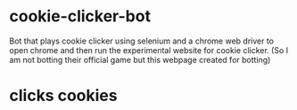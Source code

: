 # cookie-clicker-bot
Bot that plays cookie clicker using selenium and a chrome web driver to open chrome
and then run the experimental website for cookie clicker. (So I am not botting their official game but this webpage created for botting)

# clicks cookies 
